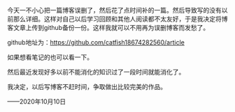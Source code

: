 今天一不小心把一篇博客误删了，然后花了点时间补的一篇。然后导致写的没有以前那么详细。这样对自己以后学习回顾和其他人阅读都不太友好，于是我决定将博客文章上传到github备份一份。这样我就可以不用再为误删博客而发愁了。

github地址为：https://github.com/catfish18674282560/article

如果想看笔记的也可以看一下。

然后最近发现好多以前不能消化的知识过了一段时间就能消化了。

我决定，以后写博客不赶时间，争取做出比较完美的作品。

——2020年10月10日